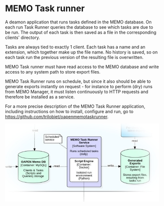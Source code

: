 # MEMO Task runner

A deamon application that runs tasks defined in the MEMO database. On each run Task Runner queries the database to see which tasks are due to be run. The output of each task is then saved as a file in the corresponding clients' directory.

Tasks are always tied to exactly 1 client. Each task has a name and an extension, which together make up the file name. No history is saved, so on each task run the previous version of the resulting file is overwritten.

MEMO Task runner must have read access to the MEMO database and write access to any system path to store export files.

MEMO Task Runner runs on schedule, but since it also should be able to generate exports instantly on request - for instance to perform (dry) runs from MEMO Manager, it must listen continuously to HTTP requests and therefore be installed as a service.

For a more precise description of the MEMO Task Runner application, including instructions on how to install, configure and run, go to https://github.com/trilobiet/oapenmemotaskrunner.

![Task Runner](./Supplements/Diagrams/SysContext-MEMO-Taskrunner.jpg)